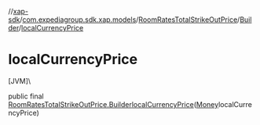 //[xap-sdk](../../../../index.md)/[com.expediagroup.sdk.xap.models](../../index.md)/[RoomRatesTotalStrikeOutPrice](../index.md)/[Builder](index.md)/[localCurrencyPrice](local-currency-price.md)

# localCurrencyPrice

[JVM]\

public final [RoomRatesTotalStrikeOutPrice.Builder](index.md)[localCurrencyPrice](local-currency-price.md)([Money](../../-money/index.md)localCurrencyPrice)
